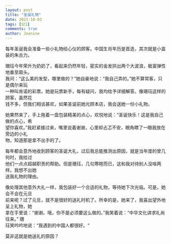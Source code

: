 ```yaml
---
layout: post
title: "圣诞礼物"
date: 2021-10-03 
tags: [记1]
comments: true
author: Jeanine 
---
```

每年圣诞我会准备一些小礼物给心仪的顾客。中国生肖年历是首选，其次就是小盒装的朱古力。  

珊珏今年荣升为奶奶了，看起来仍然年轻，密实的金发拱出两个大波浪，极富弹性地垂至肩头。  
我问：“这么美的发型，哪里做的？”她自豪地说：“我自己弄的。”她不算常客，只是偶尔来玩  
一种叫肯诺的彩票。她是玩票新手，每有疑问，我均给予详细解答。像珊珏这样的顾客，虽然花  
钱不多，但我们相谈甚欢，如果圣诞前她光顾本店，我会送她一份小礼物。  

她果然来了，手上拖着一盘包装精美的点心，欢悦地说：“圣诞快乐！这是我自己做的点心，希  
望你喜欢。”我赶紧接过来，嘴里说着谢谢，心里却忐忑不安，眼角瞟了一眼我放在旁边的小礼  
物，知道那是拿不出手的了。  

每年都会意外地收到顾客的圣诞大礼，过后我总能推测出原因，就是当年度的曾几何时，我给过  
他们一点点超越职责的帮助。但是珊珏，几句寒暄而已，这和我对待别人没啥两样。我想不出她   
送我礼物的理由。  

像处理其他意外大礼一样，我包装好一个合适的礼物，等待她下次光临。可是，她会不会在元旦  
前来呢？过了元旦，就不是很好的送礼时机了。所幸的是，她来了，我喜出望外地呈上礼物，她  
拿在手里说：“谢谢。哦，你不是必须要这么做的。”我笑着说：“中华文化讲求礼尚往来。” 珊  
珏笑吟吟地说：“我遇到的中国人都很好。“  

莫非这就是她送礼的原因？
